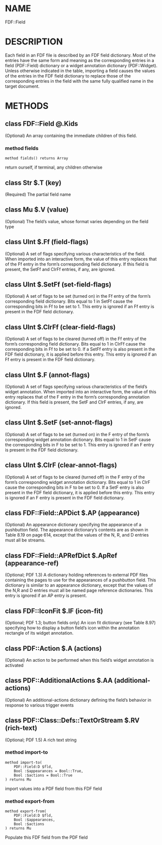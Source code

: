 NAME
====

FDF::Field

DESCRIPTION
===========

Each field in an FDF file is described by an FDF field dictionary. Most of the entries have the same form and meaning as the corresponding entries in a field (PDF::Field) dictionary or a widget annotation dictionary (PDF::Widget). Unless otherwise indicated in the table, importing a field causes the values of the entries in the FDF field dictionary to replace those of the corresponding entries in the field with the same fully qualified name in the target document.

METHODS
=======

class FDF::Field @.Kids
-----------------------

(Optional) An array containing the immediate children of this field.

### method fields

```perl6
method fields() returns Array
```

return ourself, if terminal, any children otherwise

class Str $.T (key)
-------------------

(Required) The partial field name

class Mu $.V (value)
--------------------

(Optional) The field’s value, whose format varies depending on the field type

class UInt $.Ff (field-flags)
-----------------------------

(Optional) A set of flags specifying various characteristics of the field. When imported into an interactive form, the value of this entry replaces that of the Ff entry in the form’s corresponding field dictionary. If this field is present, the SetFf and ClrFf entries, if any, are ignored.

class UInt $.SetFf (set-field-flags)
------------------------------------

(Optional) A set of flags to be set (turned on) in the Ff entry of the form’s corresponding field dictionary. Bits equal to 1 in SetFf cause the corresponding bits in Ff to be set to 1. This entry is ignored if an Ff entry is present in the FDF field dictionary.

class UInt $.ClrFf (clear-field-flags)
--------------------------------------

(Optional) A set of flags to be cleared (turned off) in the Ff entry of the form’s corresponding field dictionary. Bits equal to 1 in ClrFf cause the corresponding bits in Ff to be set to 0. If a SetFf entry is also present in the FDF field dictionary, it is applied before this entry. This entry is ignored if an Ff entry is present in the FDF field dictionary.

class UInt $.F (annot-flags)
----------------------------

(Optional) A set of flags specifying various characteristics of the field’s widget annotation. When imported into an interactive form, the value of this entry replaces that of the F entry in the form’s corresponding annotation dictionary. If this field is present, the SetF and ClrF entries, if any, are ignored.

class UInt $.SetF (set-annot-flags)
-----------------------------------

(Optional) A set of flags to be set (turned on) in the F entry of the form’s corresponding widget annotation dictionary. Bits equal to 1 in SetF cause the corresponding bits in F to be set to 1. This entry is ignored if an F entry is present in the FDF field dictionary.

class UInt $.ClrF (clear-annot-flags)
-------------------------------------

(Optional) A set of flags to be cleared (turned off) in the F entry of the form’s corresponding widget annotation dictionary. Bits equal to 1 in ClrF cause the corresponding bits in F to be set to 0. If a SetF entry is also present in the FDF field dictionary, it is applied before this entry. This entry is ignored if an F entry is present in the FDF field dictionary.

class FDF::Field::APDict $.AP (appearance)
------------------------------------------

(Optional) An appearance dictionary specifying the appearance of a pushbutton field. The appearance dictionary’s contents are as shown in Table 8.19 on page 614, except that the values of the N, R, and D entries must all be streams.

class FDF::Field::APRefDict $.ApRef (appearance-ref)
----------------------------------------------------

(Optional; PDF 1.3) A dictionary holding references to external PDF files containing the pages to use for the appearances of a pushbutton field. This dictionary is similar to an appearance dictionary, except that the values of the N,R and D entries must all be named page reference dictionaries. This entry is ignored if an AP entry is present.

class FDF::IconFit $.IF (icon-fit)
----------------------------------

(Optional; PDF 1.3; button fields only) An icon fit dictionary (see Table 8.97) specifying how to display a button field’s icon within the annotation rectangle of its widget annotation.

class PDF::Action $.A (actions)
-------------------------------

(Optional) An action to be performed when this field’s widget annotation is activated

class PDF::AdditionalActions $.AA (additional-actions)
------------------------------------------------------

(Optional) An additional-actions dictionary defining the field’s behavior in response to various trigger events

class PDF::Class::Defs::TextOrStream $.RV (rich-text)
-----------------------------------------------------

(Optional; PDF 1.5) A rich text string

### method import-to

```perl6
method import-to(
    PDF::Field:D $fld,
    Bool :$appearances = Bool::True,
    Bool :$actions = Bool::True
) returns Mu
```

import values into a PDF field from this FDF field

### method export-from

```perl6
method export-from(
    PDF::Field:D $fld,
    Bool :$appearances,
    Bool :$actions
) returns Mu
```

Populate this FDF field from the PDF field

